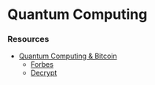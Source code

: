 # Quantum Computing



### Resources
- [Quantum Computing & Bitcoin](https://www2.deloitte.com/nl/nl/pages/innovatie/artikelen/quantum-computers-and-the-bitcoin-blockchain.html)
  - [Forbes](https://www.forbes.com/sites/rogerhuang/2020/12/21/heres-why-quantum-computing-will-not-break-cryptocurrencies/?sh=42c50de2167b)
  - [Decrypt](https://decrypt.co/28560/quantum-computers-could-crack-bitcoins-encryption-by-2022)